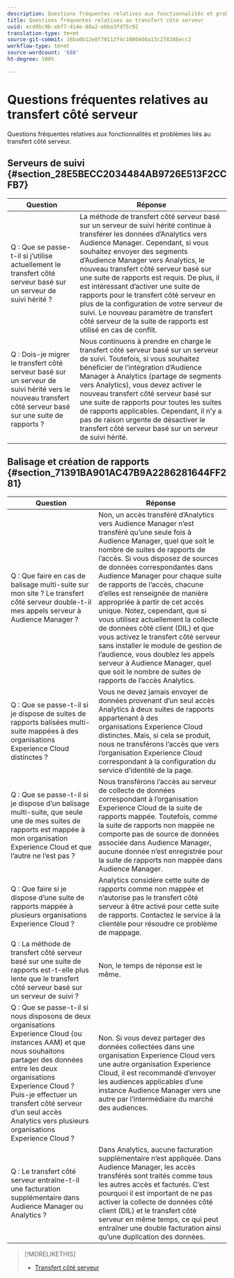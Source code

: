 ```yaml
---
description: Questions fréquentes relatives aux fonctionnalités et problèmes liés au transfert côté serveur.
title: Questions fréquentes relatives au transfert côté serveur
uuid: ecd0bc9b-ebf7-414e-88a2-ebba3fd75c92
translation-type: tm+mt
source-git-commit: 16ba0b12e0f70112f4c10804d0a13c278388ecc2
workflow-type: tm+mt
source-wordcount: '688'
ht-degree: 100%

---
```



# Questions fréquentes relatives au transfert côté serveur

Questions fréquentes relatives aux fonctionnalités et problèmes liés au transfert côté serveur.

## Serveurs de suivi {#section_28E5BECC2034484AB9726E513F2CCFB7}

| Question | Réponse |
|--- |--- |
| Q : Que se passe-t-il si j’utilise actuellement le transfert côté serveur basé sur un serveur de suivi hérité ? | La méthode de transfert côté serveur basé sur un serveur de suivi hérité continue à transférer les données d’Analytics vers Audience Manager. Cependant, si vous souhaitez envoyer des segments d’Audience Manager vers Analytics, le nouveau transfert côté serveur basé sur une suite de rapports est requis. De plus, il est intéressant d’activer une suite de rapports pour le transfert côté serveur en plus de la configuration de votre serveur de suivi. Le nouveau paramètre de transfert côté serveur de la suite de rapports est utilisé en cas de conflit. |
| Q : Dois-je migrer le transfert côté serveur basé sur un serveur de suivi hérité vers le nouveau transfert côté serveur basé sur une suite de rapports ? | Nous continuons à prendre en charge le transfert côté serveur basé sur un serveur de suivi. Toutefois, si vous souhaitez bénéficier de l’intégration d’Audience Manager à Analytics (partage de segments vers Analytics), vous devez activer le nouveau transfert côté serveur basé sur une suite de rapports pour toutes les suites de rapports applicables. Cependant, il n’y a pas de raison urgente de désactiver le transfert côté serveur basé sur un serveur de suivi hérité. |

## Balisage et création de rapports {#section_71391BA901AC47B9A2286281644FF281}

| Question | Réponse |
|--- |--- |
| Q : Que faire en cas de balisage multi-suite sur mon site ? Le transfert côté serveur double-t-il mes appels serveur à Audience Manager ? | Non, un accès transféré d’Analytics vers Audience Manager n’est transféré qu’une seule fois à Audience Manager, quel que soit le nombre de suites de rapports de l’accès. Si vous disposez de sources de données correspondantes dans Audience Manager pour chaque suite de rapports de l’accès, chacune d’elles est renseignée de manière appropriée à partir de cet accès unique.  Notez, cependant, que si vous utilisez actuellement la collecte de données côté client (DIL) et que vous activez le transfert côté serveur sans installer le module de gestion de l’audience, vous doublez les appels serveur à Audience Manager, quel que soit le nombre de suites de rapports de l’accès Analytics. |
| Q : Que se passe-t-il si je dispose de suites de rapports balisées multi-suite mappées à des organisations Experience Cloud distinctes ? | Vous ne devez jamais envoyer de données provenant d’un seul accès Analytics à deux suites de rapports appartenant à des organisations Experience Cloud distinctes. Mais, si cela se produit, nous ne transférons l’accès que vers l’organisation Experience Cloud correspondant à la configuration du service d’identité de la page. |
| Q : Que se passe-t-il si je dispose d’un balisage multi-suite, que seule une de mes suites de rapports est mappée à mon organisation Experience Cloud et que l’autre ne l’est pas ? | Nous transférons l’accès au serveur de collecte de données correspondant à l’organisation Experience Cloud de la suite de rapports mappée. Toutefois, comme la suite de rapports non mappée ne comporte pas de source de données associée dans Audience Manager, aucune donnée n’est enregistrée pour la suite de rapports non mappée dans Audience Manager. |
| Q : Que faire si je dispose d’une suite de rapports mappée à plusieurs organisations Experience Cloud ? | Analytics considère cette suite de rapports comme non mappée et n’autorise pas le transfert côté serveur à être activé pour cette suite de rapports. Contactez le service à la clientèle pour résoudre ce problème de mappage. |
| Q : La méthode de transfert côté serveur basé sur une suite de rapports est-t-elle plus lente que le transfert côté serveur basé sur un serveur de suivi ? | Non, le temps de réponse est le même. |
| Q : Que se passe-t-il si nous disposons de deux organisations Experience Cloud (ou instances AAM) et que nous souhaitons partager des données entre les deux organisations Experience Cloud ? Puis-je effectuer un transfert côté serveur d’un seul accès Analytics vers plusieurs organisations Experience Cloud ? | Non. Si vous devez partager des données collectées dans une organisation Experience Cloud vers une autre organisation Experience Cloud, il est recommandé d’envoyer les audiences applicables d’une instance Audience Manager vers une autre par l’intermédiaire du marché des audiences. |
| Q : Le transfert côté serveur entraîne-t-il une facturation supplémentaire dans Audience Manager ou Analytics ? | Dans Analytics, aucune facturation supplémentaire n’est appliquée. Dans Audience Manager, les accès transférés sont traités comme tous les autres accès et facturés.  C’est pourquoi il est important de ne pas activer la collecte de données côté client (DIL) et le transfert côté serveur en même temps, ce qui peut entraîner une double facturation ainsi qu’une duplication des données. |

>[!MORELIKETHIS]
>
>* [Transfert côté serveur](/help/admin/admin/c-server-side-forwarding/ssf.md)

